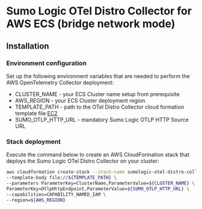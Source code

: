 # Sumo Logic OTel Distro Collector for AWS ECS (bridge network mode)

## Installation
### Environment configuration
Set up the following environment variables that are needed to perform the AWS OpenTelemetry Collector deployment:
* CLUSTER_NAME - your ECS Cluster name setup from prerequisite
* AWS_REGION - your ECS Cluster deployment region
* TEMPLATE_PATH - path to the OTel Distro Collector cloud formation template file [EC2](./otel-distro-collector-bridge-ec2.yaml)
* SUMO_OTLP_HTTP_URL - mandatory Sumo Logic OTLP HTTP Source URL

### Stack deployment
Execute the command below to create an AWS CloudFormation stack that deploys the Sumo Logic OTel Distro Collector on your cluster:
```bash
aws cloudformation create-stack --stack-name sumologic-otel-distro-collector-ec2 \
--template-body file://${TEMPLATE_PATH} \
--parameters ParameterKey=ClusterName,ParameterValue=${CLUSTER_NAME} \
ParameterKey=OtlpHttpEndpoint,ParameterValue=${SUMO_OTLP_HTTP_URL} \
--capabilities=CAPABILITY_NAMED_IAM \
--region=${AWS_REGION}
```
